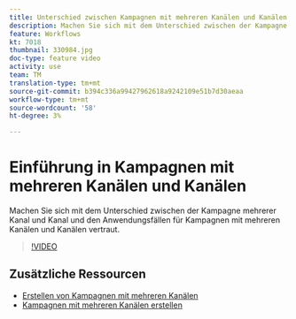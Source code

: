 ```yaml
---
title: Unterschied zwischen Kampagnen mit mehreren Kanälen und Kanälen
description: Machen Sie sich mit dem Unterschied zwischen der Kampagne mehrerer Kanal und Kanal und den Anwendungsfällen für Kampagnen mit mehreren Kanälen und Kanälen vertraut.
feature: Workflows
kt: 7018
thumbnail: 330984.jpg
doc-type: feature video
activity: use
team: TM
translation-type: tm+mt
source-git-commit: b394c336a99427962618a9242109e51b7d30aeaa
workflow-type: tm+mt
source-wordcount: '58'
ht-degree: 3%

---
```



# Einführung in Kampagnen mit mehreren Kanälen und Kanälen

Machen Sie sich mit dem Unterschied zwischen der Kampagne mehrerer Kanal und Kanal und den Anwendungsfällen für Kampagnen mit mehreren Kanälen und Kanälen vertraut.

>[!VIDEO](https://video.tv.adobe.com/v/330984?quality=12)

## Zusätzliche Ressourcen

* [Erstellen von Kampagnen mit mehreren Kanälen](/help/orchestrating-campaigns/cross-channel-campaigns.md)
* [Kampagnen mit mehreren Kanälen erstellen](/help/orchestrating-campaigns/multi-channel-campaigns.md)

